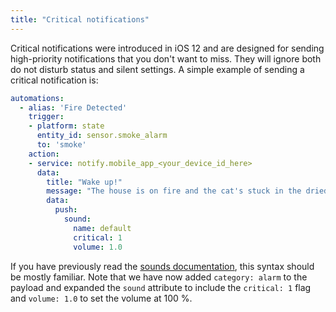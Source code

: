```yaml
---
title: "Critical notifications"
---
```


Critical notifications were introduced in iOS 12 and are designed for sending high-priority notifications that you don't want to miss. They will ignore both do not disturb status and silent settings. A simple example of sending a critical notification is:

```yaml
automations:
  - alias: 'Fire Detected'
    trigger:
    - platform: state
      entity_id: sensor.smoke_alarm
      to: 'smoke'
    action:
    - service: notify.mobile_app_<your_device_id_here>
      data:
        title: "Wake up!"
        message: "The house is on fire and the cat's stuck in the dried!"
        data:
          push:
            sound:
              name: default
              critical: 1
              volume: 1.0

```

If you have previously read the [sounds documentation](sounds.md), this syntax should be mostly familiar. Note that we have now added `category: alarm` to the payload and expanded the `sound` attribute to include the `critical: 1` flag and `volume: 1.0` to set the volume at 100 %.
